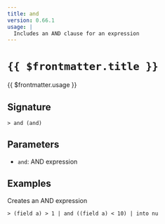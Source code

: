 ```yaml
---
title: and
version: 0.66.1
usage: |
  Includes an AND clause for an expression
---
```


# <code>{{ $frontmatter.title }}</code>

<div style='white-space: pre-wrap;'>{{ $frontmatter.usage }}</div>

## Signature

```> and (and)```

## Parameters

 -  `and`: AND expression

## Examples

Creates an AND expression
```shell
> (field a) > 1 | and ((field a) < 10) | into nu
```
